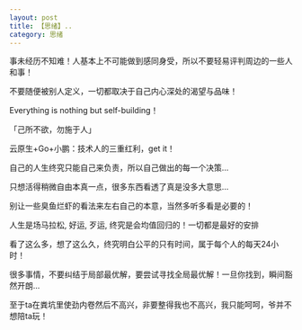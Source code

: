 ```yaml
---
layout: post
title: 【思绪】..
category: 思绪
---
```

<p>事未经历不知难！人基本上不可能做到感同身受，所以不要轻易评判周边的一些人和事！</p>
<p>不要随便被别人定义，一切都取决于自己内心深处的渴望与品味！</p>
<p>Everything is nothing but self-building！</p>
<p>「己所不欲，勿施于人」</p>
<p>云原生+Go+小鹏：技术人的三重红利，get it！</p>
<p>自己的人生终究只能自己来负责，所以自己做出的每一个决策...</p>
<p>只想活得稍微自由本真一点，很多东西看透了真是没多大意思...</p>
<p>别让一些臭鱼烂虾的看法来左右自己的本意，当然多听多看是必要的！</p>
<p>人生是场马拉松, 好运, 歹运, 终究是会均值回归的！一切都是最好的安排</p>
<p>看了这么多，想了这么久，终究明白公平的只有时间，属于每个人的每天24小时！</p>
<p>很多事情，不要纠结于局部最优解，要尝试寻找全局最优解！一旦你找到，瞬间豁然开朗...</p>
<p>至于ta在粪坑里使劲内卷然后不高兴，非要整得我也不高兴，我只能呵呵，爷并不想陪ta玩！</p>

  




